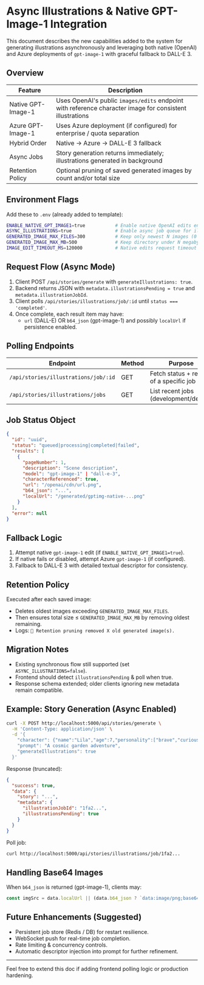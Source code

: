 # Async Illustrations & Native GPT-Image-1 Integration

This document describes the new capabilities added to the system for generating illustrations asynchronously and leveraging both native (OpenAI) and Azure deployments of `gpt-image-1` with graceful fallback to DALL-E 3.

## Overview

| Feature | Description |
|---------|-------------|
| Native GPT-Image-1 | Uses OpenAI's public `images/edits` endpoint with reference character image for consistent illustrations |
| Azure GPT-Image-1 | Uses Azure deployment (if configured) for enterprise / quota separation |
| Hybrid Order | Native → Azure → DALL-E 3 fallback |
| Async Jobs | Story generation returns immediately; illustrations generated in background |
| Retention Policy | Optional pruning of saved generated images by count and/or total size |

## Environment Flags

Add these to `.env` (already added to template):

```bash
ENABLE_NATIVE_GPT_IMAGE1=true           # Enable native OpenAI edits endpoint
ASYNC_ILLUSTRATIONS=true                # Enable async job queue for illustrations
GENERATED_IMAGE_MAX_FILES=300           # Keep only newest N images (0 = unlimited)
GENERATED_IMAGE_MAX_MB=500              # Keep directory under N megabytes (0 = unlimited)
IMAGE_EDIT_TIMEOUT_MS=120000            # Native edits request timeout
```

## Request Flow (Async Mode)
1. Client POST `/api/stories/generate` with `generateIllustrations: true`.
2. Backend returns JSON with `metadata.illustrationsPending = true` and `metadata.illustrationJobId`.
3. Client polls `/api/stories/illustrations/job/:id` until `status === 'completed'`.
4. Once complete, each result item may have:
   - `url` (DALL-E) OR `b64_json` (gpt-image-1) and possibly `localUrl` if persistence enabled.

## Polling Endpoints

| Endpoint | Method | Purpose |
|----------|--------|---------|
| `/api/stories/illustrations/job/:id` | GET | Fetch status + results of a specific job |
| `/api/stories/illustrations/jobs` | GET | List recent jobs (development/debug) |

## Job Status Object

```json
{
  "id": "uuid",
  "status": "queued|processing|completed|failed",
  "results": [
    {
      "pageNumber": 1,
      "description": "Scene description",
      "model": "gpt-image-1" | "dall-e-3",
      "characterReferenced": true,
      "url": "/openai/cdn/url.png",
      "b64_json": "...",
      "localUrl": "/generated/gptimg-native-...png"
    }
  ],
  "error": null
}
```

## Fallback Logic
1. Attempt native `gpt-image-1` edit (if `ENABLE_NATIVE_GPT_IMAGE1=true`).
2. If native fails or disabled, attempt Azure `gpt-image-1` (if configured).
3. Fallback to DALL-E 3 with detailed textual descriptor for consistency.

## Retention Policy
Executed after each saved image:
- Deletes oldest images exceeding `GENERATED_IMAGE_MAX_FILES`.
- Then ensures total size ≤ `GENERATED_IMAGE_MAX_MB` by removing oldest remaining.
- Logs: `🧹 Retention pruning removed X old generated image(s).`

## Migration Notes
- Existing synchronous flow still supported (set `ASYNC_ILLUSTRATIONS=false`).
- Frontend should detect `illustrationsPending` & poll when true.
- Response schema extended; older clients ignoring new metadata remain compatible.

## Example: Story Generation (Async Enabled)
```bash
curl -X POST http://localhost:5000/api/stories/generate \
  -H 'Content-Type: application/json' \
  -d '{
    "character": {"name":"Lila","age":7,"personality":["brave","curious"],"interests":["space"],"imageUrl":"/uploads/character-image-123.jpg"},
    "prompt": "A cosmic garden adventure",
    "generateIllustrations": true
  }'
```
Response (truncated):
```json
{
  "success": true,
  "data": {
    "story": "...",
    "metadata": {
      "illustrationJobId": "1fa2...",
      "illustrationsPending": true
    }
  }
}
```

Poll job:
```bash
curl http://localhost:5000/api/stories/illustrations/job/1fa2...
```

## Handling Base64 Images
When `b64_json` is returned (gpt-image-1), clients may:
```js
const imgSrc = data.localUrl || (data.b64_json ? `data:image/png;base64,${data.b64_json}` : data.url);
```

## Future Enhancements (Suggested)
- Persistent job store (Redis / DB) for restart resilience.
- WebSocket push for real-time job completion.
- Rate limiting & concurrency controls.
- Automatic descriptor injection into prompt for further refinement.

---
Feel free to extend this doc if adding frontend polling logic or production hardening.
